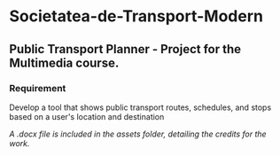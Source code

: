 # Societatea-de-Transport-Modern
## Public Transport Planner - Project for the Multimedia course.
### Requirement
Develop a tool that shows public transport routes, schedules, and stops based on a user's location and destination


_A .docx file is included in the assets folder, detailing the credits for the work._